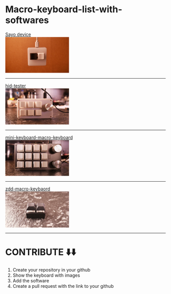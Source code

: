 # Macro-keyboard-list-with-softwares

[Sayo device](https://github.com/macrozzz/Sayo-Device-Macro-keyboard) <br>
<img src="images/sayo.jpg" width="200px">
 <hr>

[hid-tester](https://github.com/macrozzz/hid-tester-macro-keyboard)  <br>
<img src="images/hid-tester.jpeg" width="200px">
 <hr>

[mini-keyboard-macro-keyboard](https://github.com/macrozzz/mini-keyboard-macro-keyboard)  <br>
<img src="images/mini-keyboard.jpg" width="200px">
 <hr>

[zdd-macro-keybaord](https://github.com/macrozzz/zdd-macro-keyboard)  <br>
<img src="images/zdd.jpeg" width="200px">
 <hr>



# CONTRIBUTE ⬇️⬇️

1. Create your repository in your github
2. Show the keyboard with images
3. Add the software
4. Create a pull request with the link to your github
